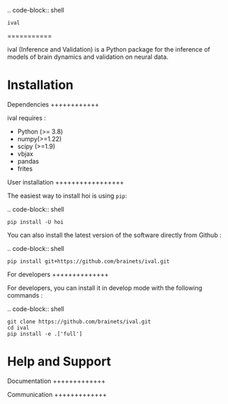 .. code-block:: shell

    ival
===========

ival (Inference and Validation) is a Python package for the inference of models of brain dynamics and validation on neural data.

Installation
============

Dependencies
++++++++++++

ival requires :

- Python (>= 3.8)
- numpy(>=1.22)
- scipy (>=1.9)
- vbjax
- pandas
- frites

User installation
+++++++++++++++++

The easiest way to install hoi is using ``pip``:

.. code-block:: shell

    pip install -U hoi

You can also install the latest version of the software directly from Github :

.. code-block:: shell

    pip install git+https://github.com/brainets/ival.git


For developers
++++++++++++++

For developers, you can install it in develop mode with the following commands :

.. code-block:: shell

    git clone https://github.com/brainets/ival.git
    cd ival
    pip install -e .['full']


Help and Support
================

Documentation
+++++++++++++


Communication
+++++++++++++

